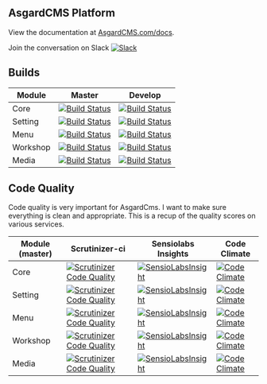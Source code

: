 ## AsgardCMS Platform

View the documentation at [AsgardCMS.com/docs](http://asgardcms.com/docs/).

Join the conversation on Slack [![Slack](http://slack.asgardcms.com/badge.svg)](http://slack.asgardcms.com/)

## Builds

| Module | Master | Develop |
| ---------------- | --------------- | --------------- |
| Core  | [![Build Status](https://travis-ci.org/AsgardCms/Core.svg?branch=master)](https://travis-ci.org/AsgardCms/Core) | [![Build Status](https://travis-ci.org/AsgardCms/Core.svg?branch=develop)](https://travis-ci.org/AsgardCms/Core)
| Setting  | [![Build Status](https://travis-ci.org/AsgardCms/Setting.svg?branch=master)](https://travis-ci.org/AsgardCms/Setting) | [![Build Status](https://travis-ci.org/AsgardCms/Setting.svg?branch=develop)](https://travis-ci.org/AsgardCms/Setting)
| Menu  | [![Build Status](https://travis-ci.org/AsgardCms/Menu.svg?branch=master)](https://travis-ci.org/AsgardCms/Menu) | [![Build Status](https://travis-ci.org/AsgardCms/Menu.svg?branch=develop)](https://travis-ci.org/AsgardCms/Menu)
| Workshop  | [![Build Status](https://travis-ci.org/AsgardCms/Workshop.svg?branch=master)](https://travis-ci.org/AsgardCms/Workshop) | [![Build Status](https://travis-ci.org/AsgardCms/Workshop.svg?branch=develop)](https://travis-ci.org/AsgardCms/Workshop)
| Media  | [![Build Status](https://travis-ci.org/AsgardCms/Media.svg?branch=master)](https://travis-ci.org/AsgardCms/Media) | [![Build Status](https://travis-ci.org/AsgardCms/Media.svg?branch=develop)](https://travis-ci.org/AsgardCms/Media)

## Code Quality

Code quality is very important for AsgardCms. I want to make sure everything is clean and appropriate. This is a recup of the quality scores on various services.

| Module (master) | Scrutinizer-ci | Sensiolabs Insights | Code Climate |
| --------------- | -------------- | ------------------- | ------------ |
| Core | [![Scrutinizer Code Quality](https://scrutinizer-ci.com/g/AsgardCms/Core/badges/quality-score.png?b=master)](https://scrutinizer-ci.com/g/AsgardCms/Core/?branch=master) | [![SensioLabsInsight](https://insight.sensiolabs.com/projects/57e26b38-6275-4608-96e2-44047aaed5c2/mini.png)](https://insight.sensiolabs.com/projects/57e26b38-6275-4608-96e2-44047aaed5c2) | [![Code Climate](https://codeclimate.com/github/AsgardCms/Core/badges/gpa.svg)](https://codeclimate.com/github/AsgardCms/Core) |
| Setting | [![Scrutinizer Code Quality](https://scrutinizer-ci.com/g/AsgardCms/Setting/badges/quality-score.png?b=master)](https://scrutinizer-ci.com/g/AsgardCms/Setting/?branch=master) | [![SensioLabsInsight](https://insight.sensiolabs.com/projects/92d544b4-a3ca-4c2a-9ffd-0741c521cb14/mini.png)](https://insight.sensiolabs.com/projects/92d544b4-a3ca-4c2a-9ffd-0741c521cb14) | [![Code Climate](https://codeclimate.com/github/AsgardCms/Setting/badges/gpa.svg)](https://codeclimate.com/github/AsgardCms/Setting) |
| Menu | [![Scrutinizer Code Quality](https://scrutinizer-ci.com/g/AsgardCms/Menu/badges/quality-score.png?b=master)](https://scrutinizer-ci.com/g/AsgardCms/Menu/?branch=master) | [![SensioLabsInsight](https://insight.sensiolabs.com/projects/f6ca068c-662b-4606-9bee-262abc858f02/mini.png)](https://insight.sensiolabs.com/projects/f6ca068c-662b-4606-9bee-262abc858f02) | [![Code Climate](https://codeclimate.com/github/AsgardCms/Menu/badges/gpa.svg)](https://codeclimate.com/github/AsgardCms/Menu) |
| Workshop | [![Scrutinizer Code Quality](https://scrutinizer-ci.com/g/AsgardCms/Workshop/badges/quality-score.png?b=master)](https://scrutinizer-ci.com/g/AsgardCms/Workshop/?branch=master) | [![SensioLabsInsight](https://insight.sensiolabs.com/projects/d6258dc8-cd2a-4288-94a5-8a8089e6609e/mini.png)](https://insight.sensiolabs.com/projects/d6258dc8-cd2a-4288-94a5-8a8089e6609e) | [![Code Climate](https://codeclimate.com/github/AsgardCms/Workshop/badges/gpa.svg)](https://codeclimate.com/github/AsgardCms/Workshop) |
| Media | [![Scrutinizer Code Quality](https://scrutinizer-ci.com/g/AsgardCms/Media/badges/quality-score.png?b=master)](https://scrutinizer-ci.com/g/AsgardCms/Media/?branch=master) | [![SensioLabsInsight](https://insight.sensiolabs.com/projects/648270bf-8b9c-4994-b006-a948fef307b2/mini.png)](https://insight.sensiolabs.com/projects/648270bf-8b9c-4994-b006-a948fef307b2) | [![Code Climate](https://codeclimate.com/github/AsgardCms/Media/badges/gpa.svg)](https://codeclimate.com/github/AsgardCms/Media) |

